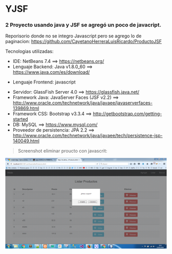 # YJSF
### 2 Proyecto usando java y JSF se agregó un poco de javacript.

Reporisorio donde no se integro Javascript pero se agrego lo de paginacion: https://github.com/CayetanoHerreraLuisRicardo/ProductoJSF



Tecnologias utilizadas:
- IDE: NetBeans 7.4 ==> https://netbeans.org/
- Lenguaje Backend: Java v1.8.0_60 ==> https://www.java.com/es/download/
+ Lenguaje Frontend: javascript
- Servidor: GlassFish Server 4.0 ==> https://glassfish.java.net/
- Framework Java: JavaServer Faces (JSF v2.2)  ==> http://www.oracle.com/technetwork/java/javaee/javaserverfaces-139869.html
- Framework CSS: Bootstrap v3.3.4 ==> http://getbootstrap.com/getting-started
- DB: MySQL ==> https://www.mysql.com/
- Proveedor de persistencia: JPA 2.2 ==> http://www.oracle.com/technetwork/java/javaee/tech/persistence-jsp-140049.html

> Screenshot eliminar proucto con javascrit:

![eliminar-JSF](https://github.com/CayetanoHerreraLuisRicardo/YJSF/blob/master/LISTADO-YJSF.PNG)

